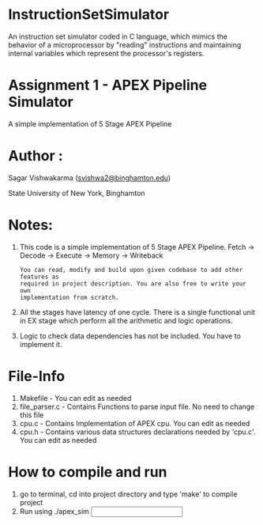 # InstructionSetSimulator

An instruction set simulator coded in C language, which mimics the behavior of a microprocessor by "reading" instructions and maintaining internal variables which represent the processor's registers.

Assignment 1 - APEX Pipeline Simulator
============

A simple implementation of 5 Stage APEX Pipeline

Author :
============
Sagar Vishwakarma (svishwa2@binghamton.edu)

State University of New York, Binghamton

Notes:
============

1)	This code is a simple implementation of 5 Stage APEX Pipeline.
		Fetch -> Decode -> Execute -> Memory -> Writeback

		You can read, modify and build upon given codebase to add other features as
		required in project description. You are also free to write your own
		implementation from scratch.

2)	All the stages have latency of one cycle. There is a single functional unit in
		EX stage which perform all the arithmetic and logic operations.

3)	Logic to check data dependencies has not be included. You have to implement it.

File-Info
============

1)	Makefile				- You can edit as needed
2)	file_parser.c 	- Contains Functions to parse input file. No need to change this file
3)	cpu.c						- Contains Implementation of APEX cpu. You can edit as needed
4)	cpu.h						- Contains various data structures declarations needed by 'cpu.c'. You can edit as needed


How to compile and run
============

1)	go to terminal, cd into project directory and type 'make' to compile project
2)	Run using ./apex_sim <input file name>

